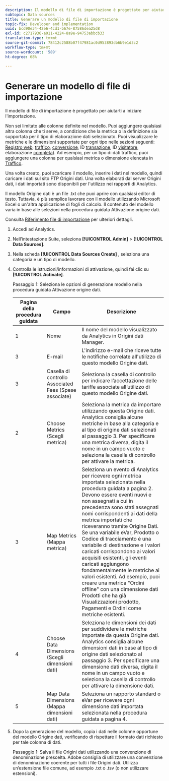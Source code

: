 ```yaml
---
description: Il modello di file di importazione è progettato per aiutarti a iniziare l'importazione.
subtopic: Data sources
title: Generare un modello di file di importazione
topic-fix: Developer and implementation
uuid: bcd90e34-42e6-4cd1-b67e-87586dea25d8
exl-id: c2717936-a011-4224-8a9e-94753abbcb33
translation-type: tm+mt
source-git-commit: 78412c2588b07f47981ac0d953893db6b9e1d3c2
workflow-type: tm+mt
source-wordcount: '589'
ht-degree: 68%

---
```


# Generare un modello di file di importazione

Il modello di file di importazione è progettato per aiutarti a iniziare l&#39;importazione.

Non sei limitato alle colonne definite nel modello. Puoi aggiungere qualsiasi altra colonna che ti serve, a condizione che la metrica o la definizione sia supportata per il tipo di elaborazione dati selezionato. Puoi visualizzare le metriche e le dimensioni supportate per ogni tipo nelle sezioni seguenti:  [Registro web](/help/import/c-data-sources/c-datasrc-types/datasrc-web-log.md),  [traffico](/help/import/c-data-sources/c-datasrc-types/datasrc-traffic.md),  [conversione](/help/import/c-data-sources/c-datasrc-types/datasrc-conversion.md), ID  [transazione](/help/import/c-data-sources/c-datasrc-types/datasrc-transactionid.md), ID  [visitatore](/help/import/c-data-sources/c-datasrc-types/datasrc-visitorid.md), elaborazione  [completa](/help/import/c-data-sources/c-datasrc-types/datasrc-full-processing.md)). Ad esempio, per un tipo di dati traffico, puoi aggiungere una colonna per qualsiasi metrica o dimensione elencata in [Traffico](/help/import/c-data-sources/c-datasrc-types/datasrc-traffic.md).

Una volta creato, puoi scaricare il modello, inserire i dati nel modello, quindi caricare i dati sul sito FTP Origini dati. Una volta elaborati dal server Origini dati, i dati importati sono disponibili per l&#39;utilizzo nei rapporti di Analytics.

Il modello Origine dati è un file .txt che puoi aprire con qualsiasi editor di testo. Tuttavia, è più semplice lavorare con il modello utilizzando Microsoft Excel o un&#39;altra applicazione di fogli di calcolo. Il contenuto del modello varia in base alle selezioni nella procedura guidata Attivazione origine dati.

Consulta  [Riferimento file di importazione](/help/import/c-data-sources/datasrc-template/datasrc-import-file-reference.md) per ulteriori dettagli.

1. Accedi ad Analytics.
1. Nell’intestazione Suite, seleziona **[!UICONTROL Admin]** > **[!UICONTROL Data Sources]**.
1. Nella scheda **[!UICONTROL Data Sources Create]** , seleziona una categoria e un tipo di modello.
1. Controlla le istruzioni/informazioni di attivazione, quindi fai clic su **[!UICONTROL Activate]**.

   Passaggio 1: Seleziona le opzioni di generazione modello nella procedura guidata Attivazione origine dati.

   | Pagina della procedura guidata | Campo | Descrizione |
   |--- |--- |--- |
   | 1 | Nome | Il nome del modello visualizzato da Analytics in Origini dati Manager. |
   | 3 | E-mail | L&#39;indirizzo e-mail che riceve tutte le notifiche correlate all&#39;utilizzo di questo modello Origine dati. |
   | 3 | Casella di controllo Associated Fees (Spese associate) | Seleziona la casella di controllo per indicare l’accettazione delle tariffe associate all’utilizzo di questo modello Origine dati. |
   | 2 | Choose Metrics (Scegli metrica) | Seleziona la metrica da importare utilizzando questa Origine dati. Analytics consiglia alcune metriche in base alla categoria e al tipo di origine dati selezionati al passaggio 3.  Per specificare una metrica diversa, digita il nome in un campo vuoto e seleziona la casella di controllo per attivare la metrica. |
   | 3 | Map Metrics (Mappa metrica) | Seleziona un evento di Analytics per ricevere ogni metrica importata selezionata nella procedura guidata a pagina 2.  Devono essere eventi nuovi e non assegnati a cui in precedenza sono stati assegnati nomi corrispondenti ai dati della metrica importati che riceveranno tramite Origine Dati.  Se una variabile eVar, Prodotto o Codice di tracciamento è una variabile di destinazione e i valori caricati corrispondono ai valori acquisiti esistenti, gli eventi caricati aggiungono fondamentalmente le metriche ai valori esistenti. Ad esempio, puoi creare una metrica &quot;Ordini offline&quot; con una dimensione dati Prodotti che ha già Visualizzazioni prodotto, Pagamenti e Ordini come metriche esistenti. |
   | 4 | Choose Data Dimensions (Scegli dimensioni dati) | Seleziona le dimensioni dei dati per suddividere le metriche importate da questa Origine dati. Analytics consiglia alcune dimensioni dati in base al tipo di origine dati selezionato al passaggio 3.  Per specificare una dimensione dati diversa, digita il nome in un campo vuoto e seleziona la casella di controllo per attivare la dimensione dati. |
   | 5 | Map Data Dimensions (Mappa dimensioni dati) | Seleziona un rapporto standard o eVar per ricevere ogni dimensione dati importata selezionata nella procedura guidata a pagina 4. |

1. Dopo la generazione del modello, copia i dati nelle colonne opportune del modello Origine dati, verificando di rispettare il formato dati richiesto per tale colonna di dati.

   Passaggio 1: Salva il file Origini dati utilizzando una convenzione di denominazione prescelta. Adobe consiglia di utilizzare una convenzione di denominazione coerente per tutti i file Origini dati. Utilizza un’estensione file comune, ad esempio .txt o .tsv (o non utilizzare estensioni).
